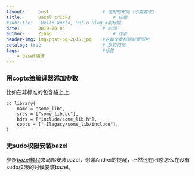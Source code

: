 ```yaml
---
layout:     post   				    # 使用的布局（不需要改）
title:      Bazel tricks 				# 标题 
#subtitle:   Hello World, Hello Blog #副标题
date:       2019-06-04 				# 时间
author:     Zihao 						# 作者
header-img: img/post-bg-2015.jpg 	#这篇文章标题背景图片
catalog: true 						# 是否归档
tags:								#标签
    - basel编译
---
```


### 用copts给编译器添加参数
比如在非标准的包含路上上，
```
cc_library(
    name = "some_lib",
    srcs = ["some_lib.cc"],
    hdrs = ["include/some_lib.h"],
    copts = ["-Ilegacy/some_lib/include"],
)

```
### 无sudo权限安装bazel
参照[bazel教程](https://docs.bazel.build/versions/master/install-ubuntu.html "悬停显示")来局部安装bazel，谢谢Andrei的提醒，不然还在困惑怎么在没有sudo权限的时候安装bazel。
